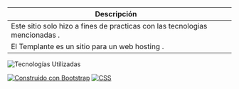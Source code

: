 

 | Descripción   |    |
|-------------|--------------|
|Este sitio solo hizo a fines de practicas con las tecnologias mencionadas . | 
|El Templante es un sitio  para un web  hosting . | 



![Tecnologías Utilizadas](https://img.shields.io/badge/Tecnolog%C3%ADas%20Utilizadas-004225) 

[![Construido con Bootstrap](https://img.shields.io/badge/Bootstrap-563D7C.svg?style=for-the-badge&logo=bootstrap&logoColor=white&labelColor=563D7C)](https://getbootstrap.com/) [![CSS](https://img.shields.io/badge/CSS-1572B6.svg?style=for-the-badge&logo=css3&logoColor=white&labelColor=1572B6)](https://developer.mozilla.org/en-US/docs/Web/CSS)
